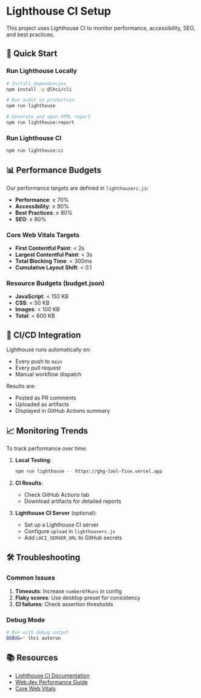# Lighthouse CI Setup

This project uses Lighthouse CI to monitor performance, accessibility, SEO, and best practices.

## 🚀 Quick Start

### Run Lighthouse Locally

```bash
# Install dependencies
npm install -g @lhci/cli

# Run audit on production
npm run lighthouse

# Generate and open HTML report
npm run lighthouse:report
```

### Run Lighthouse CI

```bash
npm run lighthouse:ci
```

## 📊 Performance Budgets

Our performance targets are defined in `lighthouserc.js`:

- **Performance**: ≥ 70%
- **Accessibility**: ≥ 90%
- **Best Practices**: ≥ 80%
- **SEO**: ≥ 80%

### Core Web Vitals Targets

- **First Contentful Paint**: < 2s
- **Largest Contentful Paint**: < 3s
- **Total Blocking Time**: < 300ms
- **Cumulative Layout Shift**: < 0.1

### Resource Budgets (budget.json)

- **JavaScript**: < 150 KB
- **CSS**: < 50 KB
- **Images**: < 100 KB
- **Total**: < 600 KB

## 🔄 CI/CD Integration

Lighthouse runs automatically on:
- Every push to `main`
- Every pull request
- Manual workflow dispatch

Results are:
- Posted as PR comments
- Uploaded as artifacts
- Displayed in GitHub Actions summary

## 📈 Monitoring Trends

To track performance over time:

1. **Local Testing**:
   ```bash
   npm run lighthouse -- https://ghg-tool-five.vercel.app
   ```

2. **CI Results**:
   - Check GitHub Actions tab
   - Download artifacts for detailed reports

3. **Lighthouse CI Server** (optional):
   - Set up a Lighthouse CI server
   - Configure `upload` in `lighthouserc.js`
   - Add `LHCI_SERVER_URL` to GitHub secrets

## 🛠️ Troubleshooting

### Common Issues

1. **Timeouts**: Increase `numberOfRuns` in config
2. **Flaky scores**: Use desktop preset for consistency
3. **CI failures**: Check assertion thresholds

### Debug Mode

```bash
# Run with debug output
DEBUG=* lhci autorun
```

## 📚 Resources

- [Lighthouse CI Documentation](https://github.com/GoogleChrome/lighthouse-ci)
- [Web.dev Performance Guide](https://web.dev/performance/)
- [Core Web Vitals](https://web.dev/vitals/)